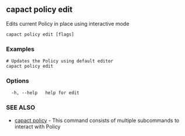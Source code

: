 ## capact policy edit

Edits current Policy in place using interactive mode

```
capact policy edit [flags]
```

### Examples

```
# Updates the Policy using default editor
capact policy edit

```

### Options

```
  -h, --help   help for edit
```

### SEE ALSO

* [capact policy](capact_policy.md)	 - This command consists of multiple subcommands to interact with Policy

